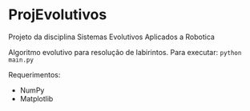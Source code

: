 # ProjEvolutivos
Projeto da disciplina Sistemas Evolutivos Aplicados a Robotica

Algoritmo evolutivo para resolução de labirintos.
Para executar: `python main.py`

Requerimentos:
- NumPy
- Matplotlib
